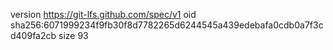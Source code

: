 version https://git-lfs.github.com/spec/v1
oid sha256:6071999234f9fb30f8d7782265d6244545a439edebafa0cdb0a7f3cd409fa2cb
size 93
